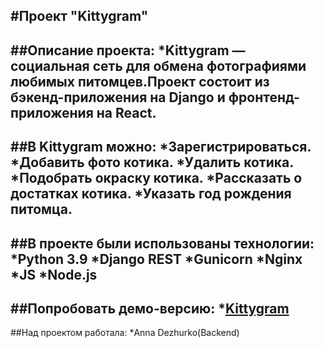 
#Проект "Kittygram"
---
##Описание проекта:
*Kittygram — социальная сеть для обмена фотографиями любимых питомцев.Проект
состоит из бэкенд-приложения на Django и фронтенд-приложения на React.
---
##В Kittygram можно:
*Зарегистрироваться.
*Добавить фото котика.
*Удалить котика.
*Подобрать окраску котика.
*Рассказать о достатках котика.
*Указать год рождения питомца.
---
##В проекте были использованы технологии:
*Python 3.9
*Django REST
*Gunicorn
*Nginx
*JS
*Node.js
---
##Попробовать демо-версию:
*[Kittygram](https://prettykittygram.hopto.org)
---
##Над проектом работала:
*Anna Dezhurko(Backend)
